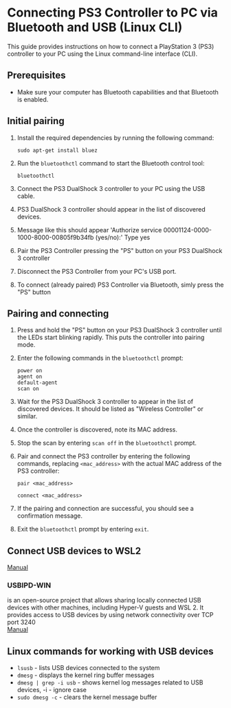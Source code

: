 # Connecting PS3 Controller to PC via Bluetooth and USB (Linux CLI)

This guide provides instructions on how to connect a PlayStation 3 (PS3) controller to your PC using the Linux command-line interface (CLI).

## Prerequisites

- Make sure your computer has Bluetooth capabilities and that Bluetooth is enabled.

## Initial pairing

1. Install the required dependencies by running the following command:

    ```
    sudo apt-get install bluez
    ```

2. Run the `bluetoothctl` command to start the Bluetooth control tool:

    ```
    bluetoothctl
    ```

3. Connect the PS3 DualShock 3 controller to your PC using the USB cable.

4. PS3 DualShock 3 controller should appear in the list of discovered devices.

5. Message like this should appear 'Authorize service 00001124-0000-1000-8000-00805f9b34fb (yes/no):' 
   Type yes

6. Pair the PS3 Controller pressing the "PS" button on your PS3 DualShock 3 controller 

7. Disconnect the PS3 Controller from your PC's USB port.

8. To connect (already paired) PS3 Controller via Bluetooth, simly press the "PS" button


## Pairing and connecting 

1. Press and hold the "PS" button on your PS3 DualShock 3 controller until the LEDs start blinking rapidly. This puts the controller into pairing mode.

2. Enter the following commands in the `bluetoothctl` prompt:

   ```
   power on
   agent on
   default-agent
   scan on
   ```

3. Wait for the PS3 DualShock 3 controller to appear in the list of discovered devices. It should be listed as "Wireless Controller" or similar.

4. Once the controller is discovered, note its MAC address.

5. Stop the scan by entering `scan off` in the `bluetoothctl` prompt.

6. Pair and connect the PS3 controller by entering the following commands, replacing `<mac_address>` with the actual MAC address of the PS3 controller:

   ```
   pair <mac_address>
   ```
   ```
   connect <mac_address>
   ```

7. If the pairing and connection are successful, you should see a confirmation message.

8. Exit the `bluetoothctl` prompt by entering `exit`.

## Connect USB devices to WSL2

[Manual](https://learn.microsoft.com/en-us/windows/wsl/connect-usb)

### USBIPD-WIN 
 is an open-source project that allows sharing locally connected USB devices with other machines, including Hyper-V guests and WSL 2. It provides access to USB devices by using network connectivity over TCP port 3240  
[Manual](https://github.com/dorssel/usbipd-win/wiki/WSL-support)

## Linux commands for working with USB devices
- `lsusb` - lists USB devices connected to the system
- `dmesg` - displays the kernel ring buffer messages
- `dmesg | grep -i usb` - shows kernel log messages related to USB devices, -i - ignore case
- `sudo dmesg -c` - clears the kernel message buffer



